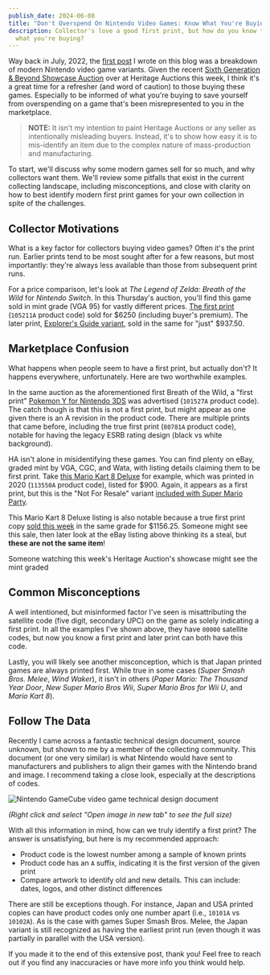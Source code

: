 ```yaml
---
publish_date: 2024-06-08
title: "Don't Overspend On Nintendo Video Games: Know What You're Buying!"
description: Collector's love a good first print, but how do you know that's
  what you're buying?
---
```

Way back in July, 2022, the [first post](https://www.afew.games/essays/decoding-modern-nintendo-print-variants) I wrote on this blog was a breakdown of modern Nintendo video game variants. Given the recent [Sixth Generation & Beyond Showcase Auction](https://comics.ha.com/c/auction-home.zx?saleNo=44255&ic=breadcrumb-comics-121913-interior) over at Heritage Auctions this week, I think it's a great time for a refresher (and word of caution) to those buying these games. Especially to be informed of what you're buying to save yourself from overspending on a game that's been misrepresented to you in the marketplace.

> **N﻿OTE:** It isn't my intention to paint Heritage Auctions or any seller as intentionally misleading buyers. Instead, it's to show how easy it is to mis-identify an item due to the complex nature of mass-production and manufacturing.

T﻿o start, we'll discuss why some modern games sell for so much, and why collectors want them. We'll review some pitfalls that exist in the current collecting landscape, including misconceptions, and close with clarity on how to best identify modern first print games for your own collection in spite of the challenges.

## C﻿ollector Motivations

What is a key factor for collectors buying video games? Often it's the print run. Earlier prints tend to be most sought after for a few reasons, but most importantly: they're always less available than those from subsequent print runs.

For a price comparison, let's look at *The Legend of Zelda: Breath of the Wild* for *Nintendo Switch*. In this Thursday's auction, you'll find this game sold in mint grade (VGA 95) for vastly different prices. [The first print](https://comics.ha.com/itm/video-games/nintendo/the-legend-of-zelda-breath-of-the-wild-vga-95-mint-sealed-105211a-first-production-switch-nintendo-2017-usa/a/44255-79042.s?ic4=GalleryView-Thumbnail-071515) (`105211A` product code) sold for $6250 (including buyer's premium). The later print, [Explorer's Guide variant](https://comics.ha.com/itm/video-games/nintendo/the-legend-of-zelda-breath-of-the-wild-vga-95-mint-sealed-starter-pack-switch-nintendo-2018-usa/a/44255-79045.s?ic4=GalleryView-ShortDescription-071515), sold in the same for "just" $937.50.

## Marketplace Confusion

What happens when people seem to have a first print, but actually don't? It happens everywhere, unfortunately. Here are two worthwhile examples.

In the same auction as the aforementioned first Breath of the Wild, a "first print" [Pokemon Y for Nintendo 3DS](https://comics.ha.com/itm/video-games/nintendo/pokemon-y-vga-90-nm-mt-sealed-101527a-first-production-3ds-nintendo-2013-usa/a/44255-79027.s?ic4=GalleryView-Thumbnail-071515) was advertised (`101527A` product code). The catch though is that this is not a first print, but might appear as one given there is an A revision in the product code. There are multiple prints that came before, including the true first print (`80781A` product code), notable for having the legacy ESRB rating design (black vs white background).

H﻿A isn't alone in misidentifying these games. You can find plenty on eBay, graded mint by VGA, CGC, and Wata, with listing details claiming them to be first print. Take [this Mario Kart 8 Deluxe](https://www.ebay.com/itm/115932572041) for example, which was printed in 2020 (`113550A` product code), listed for $900. Again, it appears as a first print, but this is the "Not For Resale" variant [included with Super Mario Party](https://www.target.com/p/mario-kart-8-deluxe-super-mario-party-double-pack-nintendo-switch/-/A-80960673#lnk=sametab).

This Mario Kart 8 Deluxe listing is also notable because a true first print copy [sold this week](https://comics.ha.com/c/auction-home.zx?saleNo=44255&ic=breadcrumb-comics-121913-interior) in the same grade for $1156.25. Someone might see this sale, then later look at the eBay listing above thinking its a steal, but **these are not the same item**!

Someone watching this week's Heritage Auction's showcase might see the mint graded

## Common Misconceptions

A well intentioned, but misinformed factor I've seen is misattributing the satellite code (five digit, secondary UPC) on the game as solely indicating a first print. In all the examples I've shown above, they have `00000` satellite codes, but now you know a first print and later print can both have this code.

L﻿astly, you will likely see another misconception, which is that Japan printed games are always printed first. While true in some cases (*Super Smash Bros. Melee*, *Wind Waker*), it isn't in others (*Paper Mario: The Thousand Year Door*, *New Super Mario Bros Wii*, *Super Mario Bros for Wii U*, and *Mario Kart 8*).

## F﻿ollow The Data

R﻿ecently I came across a fantastic technical design document, source unknown, but shown to me by a member of the collecting community. This document (or one very similar) is what Nintendo would have sent to manufacturers and publishers to align their games with the Nintendo brand and image. I recommend taking a close look, especially at the descriptions of codes.

![Nintendo GameCube video game technical design document](/uploads/2024-06-08-18_05_25-2024-06-08-18_04_38-arc.png.png)

*(﻿Right click and select "Open image in new tab" to see the full size)*

W﻿ith all this information in mind, how can we truly identify a first print? The answer is unsatisfying, but here is my recommended approach:

* Product code is the lowest number among a sample of known prints
* P﻿roduct code has an `A` suffix, indicating it is the first version of the given print
* C﻿ompare artwork to identify old and new details. This can include: dates, logos, and other distinct differences

T﻿here are still be exceptions though. For instance, Japan and USA printed copies can have product codes only one number apart (i.e., `10101A` vs `10102A`). As is the case with games Super Smash Bros. Melee, the Japan variant is still recognized as having the earliest print run (even though it was partially in parallel with the USA version).

I﻿f you made it to the end of this extensive post, thank you! Feel free to reach out if you find any inaccuracies or have more info you think would help.